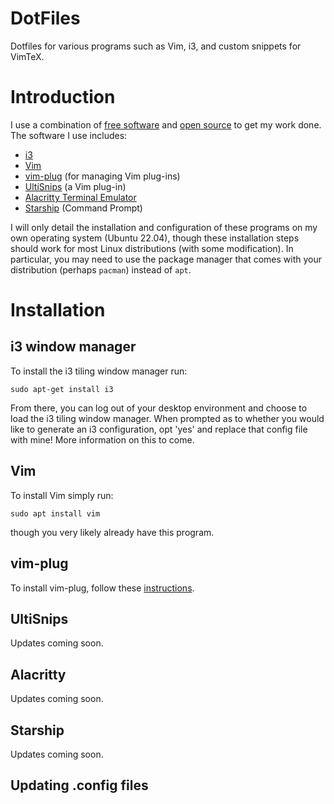 # DotFiles
Dotfiles for various programs such as Vim, i3, and custom snippets for VimTeX.

# Introduction
I use a combination of [free software](https://directory.fsf.org/?pk_campaign=fsfredesign#About) and [open source](https://opensource.org/about)
to get my work done.
The software I use includes:
* [i3](https://i3wm.org/) 
* [Vim](https://www.vim.org/)
* [vim-plug](https://github.com/junegunn/vim-plug) (for managing Vim plug-ins)
* [UltiSnips](https://github.com/SirVer/ultisnips) (a Vim plug-in)
* [Alacritty Terminal Emulator](https://alacritty.org/)
* [Starship](https://starship.rs/) (Command Prompt)

I will only detail the installation and configuration of these programs on my own operating system (Ubuntu 22.04), though these installation steps
should work for most Linux distributions (with some modification). 
In particular, you may need to use the package manager that comes with your distribution (perhaps `pacman`) instead of `apt`.

# Installation

## i3 window manager
To install the i3 tiling window manager run:
```
sudo apt-get install i3
```
From there, you can log out of your desktop environment and choose to load the i3 tiling window manager.
When prompted as to whether you would like to generate an i3 configuration, opt 'yes' and replace that config file with mine!
More information on this to come.

## Vim
To install Vim simply run:
  ```
  sudo apt install vim
  ```
though you very likely already have this program.

## vim-plug
To install vim-plug, follow these [instructions](https://github.com/junegunn/vim-plug).

## UltiSnips
Updates coming soon.
## Alacritty
Updates coming soon.
## Starship
Updates coming soon.

## Updating .config files
  
